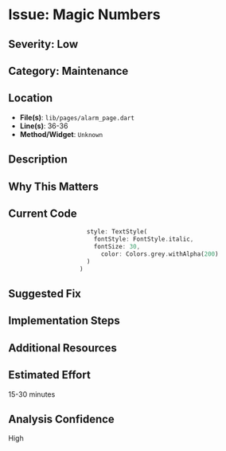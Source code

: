 # Issue: Magic Numbers

## Severity: Low

## Category: Maintenance

## Location
- **File(s)**: `lib/pages/alarm_page.dart`
- **Line(s)**: 36-36
- **Method/Widget**: `Unknown`

## Description


## Why This Matters


## Current Code
```dart
                      style: TextStyle(
                        fontStyle: FontStyle.italic,
                        fontSize: 30,
                          color: Colors.grey.withAlpha(200)
                      )
                    )
```

## Suggested Fix


## Implementation Steps


## Additional Resources


## Estimated Effort
15-30 minutes

## Analysis Confidence
High
